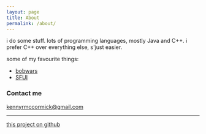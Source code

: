 ```yaml
---
layout: page
title: About
permalink: /about/
---
```


i do some stuff. lots of programming languages, mostly Java and C++. i prefer C++ over everything else, s'just easier.

some of my favourite things:
- [bobwars](http://github.com/kennyrkun/bobwars)
- [SFUI](http://github.com/kennyrkun/sfui)

### Contact me
[kennyrmccormick@gmail.com](mailto:kennyrmccormick@gmail.com)

---
[this project on github](http://github.com/kennyrkun/kennyrkun.github.io)
